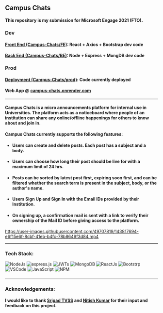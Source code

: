 ## Campus Chats
#### This repository is my submission for Microsoft Engage 2021 (FTO).
### Dev
#### [Front End (Campus-Chats/FE)](https://github.com/kishore881/Campus-Chats/tree/main/FE): React + Axios + Bootstrap dev code
#### [Back End (Campus-Chats/BE)](https://github.com/kishore881/Campus-Chats/tree/main/BE): Node + Express + MongDB dev code
### Prod
#### [Deployment (Campus-Chats/prod)](https://github.com/kishore881/Campus-Chats/tree/main/deploy): Code currently deployed
#### Web App @ [campus-chats.onrender.com](https://campus-chats.onrender.com)
---
#### Campus Chats is a micro announcements platform for internal use in Universities. The platform acts as a noticeboard where people of an institution can share any online/offline happenings for others to know about and join in.
#### Campus Chats currently supports the following features:
- #### Users can create and delete posts. Each post has a subject and a body.
- #### Users can choose how long their post should be live for with a maximum limit of 24 hrs.
- #### Posts can be sorted by latest post first, expiring soon first, and can be filtered whether the search term is present in the subject, body, or the author's name.
- #### Users Sign Up and Sign In with the Email IDs provided by their Institution.
- #### On signing up, a confirmation mail is sent with a link to verify their ownership of the Mail ID before giving access to the platform.

https://user-images.githubusercontent.com/49707819/143817694-e6f15e6f-8cbf-41eb-b4fc-78b8649f3d84.mp4

---
### Tech Stack:
![NodeJs](https://img.shields.io/badge/Node.js-339933?style=for-the-badge&logo=nodedotjs&logoColor=white) ![express.js](https://img.shields.io/badge/Express.js-000000?style=for-the-badge&logo=express&logoColor=white) ![JWTs](https://img.shields.io/badge/JWT-000000?style=for-the-badge&logo=JSON%20web%20tokens&logoColor=white) ![MongoDB](https://img.shields.io/badge/MongoDB-4EA94B?style=for-the-badge&logo=mongodb&logoColor=white) ![ReactJs](https://img.shields.io/badge/React-20232A?style=for-the-badge&logo=react&logoColor=61DAFB) ![Bootstrp](https://img.shields.io/badge/Bootstrap-563D7C?style=for-the-badge&logo=bootstrap&logoColor=white)
<br/>
![VSCode](https://img.shields.io/badge/Visual_Studio_Code-0078D4?style=for-the-badge&logo=visual%20studio%20code&logoColor=white) ![JavaScript](https://img.shields.io/badge/JavaScript-323330?style=for-the-badge&logo=javascript&logoColor=F7DF1E) ![NPM](https://img.shields.io/badge/npm-CB3837?style=for-the-badge&logo=npm&logoColor=white) 
###
---
### Acknowledgements:
#### I would like to thank [Sripad TVSS](https://github.com/TVSSSRIPAD) and [Nitish Kumar](https://github.com/NITISH-KUMAR-REDDY) for their input and feedback on this project.
